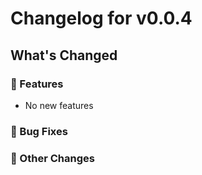 # Changelog for v0.0.4

## What's Changed

### 🚀 Features
- No new features

### 🐛 Bug Fixes

### 🔧 Other Changes

